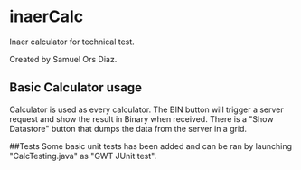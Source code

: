 # inaerCalc
Inaer calculator for technical test.

Created by Samuel Ors Diaz.

## Basic Calculator usage
Calculator is used as every calculator. The BIN button will trigger a server request and show the result in Binary when received.
There is a "Show Datastore" button that dumps the data from the server in a grid.

##Tests
Some basic unit tests has been added and can be ran by launching "CalcTesting.java" as "GWT JUnit test".